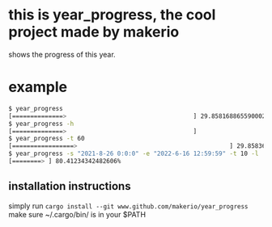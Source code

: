 # this is year_progress, the cool project made by makerio
shows the progress of this year.
# example 
```sh
$ year_progress
[==============>                                   ] 29.858168865590002%
$ year_progress -h
[==============>                                   ]
$ year_progress -t 60
[=================>                                          ] 29.858365713489977%
$ year_progress -s "2021-8-26 0:0:0" -e "2022-6-16 12:59:59" -t 10 -l
[========> ] 80.41234342482606%
```
## installation instructions
simply run `cargo install --git www.github.com/makerio/year_progress`\
make sure ~/.cargo/bin/ is in your $PATH
